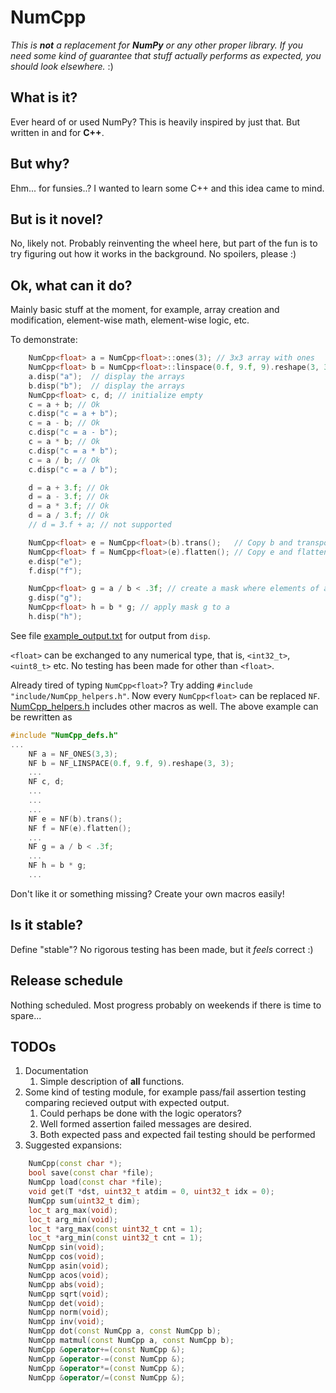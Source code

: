 # NumCpp

*This is **not** a replacement for **NumPy** or any other proper library. If you need some kind of guarantee that stuff actually performs as expected, you should look elsewhere.* :)

## What is it? 

Ever heard of or used NumPy? This is heavily inspired by just that. But written in and for **C++**. 

## But why?

Ehm... for funsies..? I wanted to learn some C++ and this idea came to mind.  

## But is it novel?

No, likely not. Probably reinventing the wheel here, but part of the fun is to try figuring out how it works in the background. No spoilers, please :) 


## Ok, what can it do?

Mainly basic stuff at the moment, for example, array creation and modification, element-wise math, element-wise logic, etc. 

To demonstrate: 

```c++
    NumCpp<float> a = NumCpp<float>::ones(3); // 3x3 array with ones
    NumCpp<float> b = NumCpp<float>::linspace(0.f, 9.f, 9).reshape(3, 3); // reshape 9 elements to 3x3 array
    a.disp("a");  // display the arrays
    b.disp("b");  // display the arrays
    NumCpp<float> c, d; // initialize empty 
    c = a + b; // Ok
    c.disp("c = a + b");
    c = a - b; // Ok
    c.disp("c = a - b");
    c = a * b; // Ok
    c.disp("c = a * b");
    c = a / b; // Ok
    c.disp("c = a / b");

    d = a + 3.f; // Ok
    d = a - 3.f; // Ok
    d = a * 3.f; // Ok
    d = a / 3.f; // Ok
    // d = 3.f + a; // not supported

    NumCpp<float> e = NumCpp<float>(b).trans();   // Copy b and transpose
    NumCpp<float> f = NumCpp<float>(e).flatten(); // Copy e and flatten to 1d
    e.disp("e");
    f.disp("f");

    NumCpp<float> g = a / b < .3f; // create a mask where elements of a/b are smaller than 0.3
    g.disp("g");
    NumCpp<float> h = b * g; // apply mask g to a
    h.disp("h");

```
See file [example_output.txt](example/example_output.txt) for output from `disp`.

`<float>` can be exchanged to any numerical type, that is, `<int32_t>`, `<uint8_t>` etc. No testing has been made for other than `<float>`.

Already tired of typing `NumCpp<float>`? Try adding `#include "include/NumCpp_helpers.h"`. Now every `NumCpp<float>` can be replaced `NF`. [NumCpp_helpers.h](include/NumCpp_helpers.h) includes other macros as well. The above example can be rewritten as

```c++
#include "NumCpp_defs.h"
...
    NF a = NF_ONES(3,3); 
    NF b = NF_LINSPACE(0.f, 9.f, 9).reshape(3, 3);
    ...
    NF c, d; 
    ...
    ... 
    ...  
    NF e = NF(b).trans();
    NF f = NF(e).flatten(); 
    ...
    NF g = a / b < .3f; 
    ...
    NF h = b * g; 
    ...
```

Don't like it or something missing? Create your own macros easily!

## Is it stable? 

Define "stable"? No rigorous testing has been made, but it *feels* correct :) 

## Release schedule

Nothing scheduled. Most progress probably on weekends if there is time to spare...

## TODOs  

1. Documentation
    1. Simple description of **all** functions.
1. Some kind of testing module, for example pass/fail assertion testing comparing recieved output with expected output. 
    1. Could perhaps be done with the logic operators?
    1. Well formed assertion failed messages are desired.
    1. Both expected pass and expected fail testing should be performed
1. Suggested expansions:
```c++
    NumCpp(const char *);
    bool save(const char *file);
    NumCpp load(const char *file);
    void get(T *dst, uint32_t atdim = 0, uint32_t idx = 0);
    NumCpp sum(uint32_t dim);
    loc_t arg_max(void);
    loc_t arg_min(void);
    loc_t *arg_max(const uint32_t cnt = 1);
    loc_t *arg_min(const uint32_t cnt = 1);
    NumCpp sin(void);
    NumCpp cos(void);
    NumCpp asin(void);
    NumCpp acos(void);
    NumCpp abs(void);
    NumCpp sqrt(void);
    NumCpp det(void);
    NumCpp norm(void);
    NumCpp inv(void);
    NumCpp dot(const NumCpp a, const NumCpp b);
    NumCpp matmul(const NumCpp a, const NumCpp b);
    NumCpp &operator+=(const NumCpp &);
    NumCpp &operator-=(const NumCpp &);
    NumCpp &operator*=(const NumCpp &);
    NumCpp &operator/=(const NumCpp &);
 ```